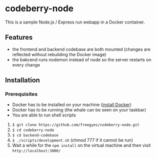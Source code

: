 # codeberry-node
This is a sample Node.js / Express run webapp in a Docker container.

## Features
 - the frontend and backend codebase are both mounted (changes are reflected without rebuilding the Docker image)
 - the bakcend runs nodemon instead of node so the server restarts on every change

## Installation
### Prerequisites

  - Docker has to be installed on your machine ([install Docker](https://www.docker.com/products/overview#/install_the_platform))
  - Docker has to be running (the whale can be seen on your taskbar)
  - You are able to run shell scripts

  1. `$ git clone https://github.com/freegyes/codeberry-node.git`
  2. `$ cd codeberry-node`
  3. `$ cd backend-codebase`
  4. `$ ./scripts/development.sh` (chmod 777 if it cannot be run)
  5. Wait a while for the `npm install` on the virtual machine and then visit `http://localhost:3000/`
